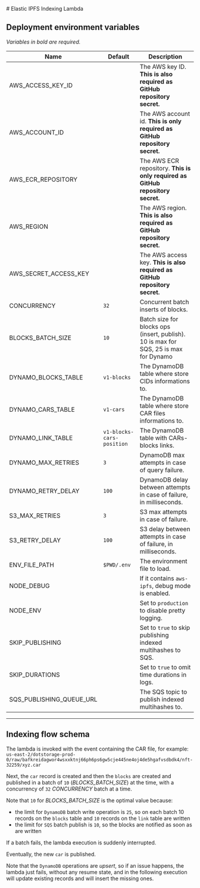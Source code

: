 # Elastic IPFS Indexing Lambda

## Deployment environment variables

_Variables in bold are required._

| Name                        | Default            | Description                                                                    |
| --------------------------- | ------------------ | ------------------------------------------------------------------------------ |
| AWS_ACCESS_KEY_ID           |                    | The AWS key ID. **This is also required as GitHub repository secret.**         |
| AWS_ACCOUNT_ID              |                    | The AWS account id. **This is only required as GitHub repository secret.**     |
| AWS_ECR_REPOSITORY          |                    | The AWS ECR repository. **This is only required as GitHub repository secret.** |
| AWS_REGION                  |                    | The AWS region. **This is also required as GitHub repository secret.**         |
| AWS_SECRET_ACCESS_KEY       |                    | The AWS access key. **This is also required as GitHub repository secret.**     |
| CONCURRENCY                 | `32`               | Concurrent batch inserts of blocks.                                            |
| BLOCKS_BATCH_SIZE           | `10`               | Batch size for blocks ops (insert, publish). 10 is max for SQS, 25 is max for Dynamo |
| DYNAMO_BLOCKS_TABLE         | `v1-blocks`        | The DynamoDB table where store CIDs informations to.                           |
| DYNAMO_CARS_TABLE           | `v1-cars`          | The DynamoDB table where store CAR files informations to.                      |
| DYNAMO_LINK_TABLE           | `v1-blocks-cars-position`   | The DynamoDB table with CARs-blocks links.                                     |
| DYNAMO_MAX_RETRIES          | `3`                | DynamoDB max attempts in case of query failure.                                |
| DYNAMO_RETRY_DELAY          | `100`              | DynamoDB delay between attempts in case of failure, in milliseconds.           |
| S3_MAX_RETRIES              | `3`                | S3 max attempts in case of failure.                                            |
| S3_RETRY_DELAY              | `100`              | S3 delay between attempts in case of failure, in milliseconds.                 |
| ENV_FILE_PATH               | `$PWD/.env`        | The environment file to load.                                                  |
| NODE_DEBUG                  |                    | If it contains `aws-ipfs`, debug mode is enabled.                              |
| NODE_ENV                    |                    | Set to `production` to disable pretty logging.                                 |
| SKIP_PUBLISHING             |                    | Set to `true` to skip publishing indexed multihashes to SQS.                   |
| SKIP_DURATIONS              |                    | Set to `true` to omit time durations in logs.                                  |
| SQS_PUBLISHING_QUEUE_URL    |                    | The SQS topic to publish indexed multihashes to.                               |

---

## Indexing flow schema

The lambda is invoked with the event containing the CAR file, for example: `us-east-2/dotstorage-prod-0/raw/bafkreidagwor4wsxxktnj66ph6ps6gw5cje445ne4oj4de5hgafvsdbdk4/nft-32259/xyz.car`

Next, the `car` record is created and then the `blocks` are created and published in a batch of `10` (_BLOCKS_BATCH_SIZE_) at the time, with a concurrency of `32` _CONCURRENCY_ batch at a time.

Note that `10` for _BLOCKS_BATCH_SIZE_ is the optimal value because:

- the limit for `DynamoDB` batch write operation is `25`, so on each batch 10 records on the `blocks` table and `10` records on the `link` table are written
- the limit for `SQS` batch publish is `10`, so the blocks are notified as soon as are written

If a batch fails, the lambda execution is suddenly interrupted.

Eventually, the new `car` is published.

Note that the `DynamoDB` operations are _upsert_, so if an issue happens, the lambda just fails, without any resume state, and in the following execution will update existing records and will insert the missing ones.
